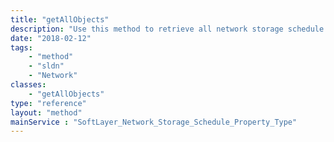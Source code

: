 ```yaml
---
title: "getAllObjects"
description: "Use this method to retrieve all network storage schedule property types. "
date: "2018-02-12"
tags:
    - "method"
    - "sldn"
    - "Network"
classes:
    - "getAllObjects"
type: "reference"
layout: "method"
mainService : "SoftLayer_Network_Storage_Schedule_Property_Type"
---
```


